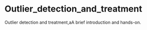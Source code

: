 # Outlier_detection_and_treatment
Outlier detection and treatment,aA brief introduction and hands-on.
